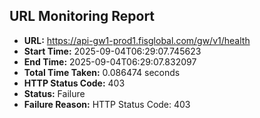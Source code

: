 ## URL Monitoring Report

- **URL:** https://api-gw1-prod1.fisglobal.com/gw/v1/health
- **Start Time:** 2025-09-04T06:29:07.745623
- **End Time:** 2025-09-04T06:29:07.832097
- **Total Time Taken:** 0.086474 seconds
- **HTTP Status Code:** 403
- **Status:** Failure
- **Failure Reason:** HTTP Status Code: 403
